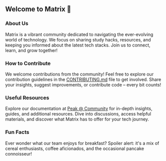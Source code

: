 ## Welcome to Matrix 🚀

### About Us
Matrix is a vibrant community dedicated to navigating the ever-evolving world of technology. We focus on sharing study hacks, resources, and keeping you informed about the latest tech stacks. Join us to connect, learn, and grow together!

### How to Contribute
We welcome contributions from the community! Feel free to explore our contribution guidelines in the [CONTRIBUTING.md](link) file to get involved. Share your insights, suggest improvements, or contribute code – every bit counts!

### Useful Resources
Explore our documentation at [Peak @ Community](https://drive.google.com/file/d/1VR_sZT2e7ULKgo4-InCNKgA5lsTLvoEg/view?usp=sharing) for in-depth insights, guides, and additional resources. Dive into discussions, access helpful materials, and discover what Matrix has to offer for your tech journey.

### Fun Facts
Ever wonder what our team enjoys for breakfast? Spoiler alert: it's a mix of cereal enthusiasts, coffee aficionados, and the occasional pancake connoisseur!
